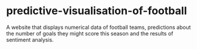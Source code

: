 # predictive-visualisation-of-football
A website that displays numerical data of football teams, predictions about the number of goals they might score this season and the results of sentiment analysis.

